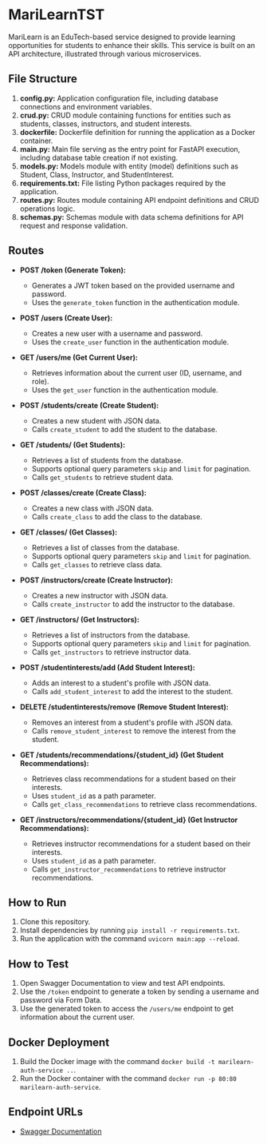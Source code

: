 # MariLearnTST

MariLearn is an EduTech-based service designed to provide learning opportunities for students to enhance their skills. This service is built on an API architecture, illustrated through various microservices.

## File Structure
1. **config.py:** Application configuration file, including database connections and environment variables.
2. **crud.py:** CRUD module containing functions for entities such as students, classes, instructors, and student interests.
3. **dockerfile:** Dockerfile definition for running the application as a Docker container.
4. **main.py:** Main file serving as the entry point for FastAPI execution, including database table creation if not existing.
5. **models.py:** Models module with entity (model) definitions such as Student, Class, Instructor, and StudentInterest.
6. **requirements.txt:** File listing Python packages required by the application.
7. **routes.py:** Routes module containing API endpoint definitions and CRUD operations logic.
8. **schemas.py:** Schemas module with data schema definitions for API request and response validation.

## Routes
- **POST /token (Generate Token):**
  - Generates a JWT token based on the provided username and password.
  - Uses the `generate_token` function in the authentication module.

- **POST /users (Create User):**
  - Creates a new user with a username and password.
  - Uses the `create_user` function in the authentication module.

- **GET /users/me (Get Current User):**
  - Retrieves information about the current user (ID, username, and role).
  - Uses the `get_user` function in the authentication module.

- **POST /students/create (Create Student):**
  - Creates a new student with JSON data.
  - Calls `create_student` to add the student to the database.

- **GET /students/ (Get Students):**
  - Retrieves a list of students from the database.
  - Supports optional query parameters `skip` and `limit` for pagination.
  - Calls `get_students` to retrieve student data.

- **POST /classes/create (Create Class):**
  - Creates a new class with JSON data.
  - Calls `create_class` to add the class to the database.

- **GET /classes/ (Get Classes):**
  - Retrieves a list of classes from the database.
  - Supports optional query parameters `skip` and `limit` for pagination.
  - Calls `get_classes` to retrieve class data.

- **POST /instructors/create (Create Instructor):**
  - Creates a new instructor with JSON data.
  - Calls `create_instructor` to add the instructor to the database.

- **GET /instructors/ (Get Instructors):**
  - Retrieves a list of instructors from the database.
  - Supports optional query parameters `skip` and `limit` for pagination.
  - Calls `get_instructors` to retrieve instructor data.

- **POST /studentinterests/add (Add Student Interest):**
  - Adds an interest to a student's profile with JSON data.
  - Calls `add_student_interest` to add the interest to the student.

- **DELETE /studentinterests/remove (Remove Student Interest):**
  - Removes an interest from a student's profile with JSON data.
  - Calls `remove_student_interest` to remove the interest from the student.

- **GET /students/recommendations/{student_id} (Get Student Recommendations):**
  - Retrieves class recommendations for a student based on their interests.
  - Uses `student_id` as a path parameter.
  - Calls `get_class_recommendations` to retrieve class recommendations.

- **GET /instructors/recommendations/{student_id} (Get Instructor Recommendations):**
  - Retrieves instructor recommendations for a student based on their interests.
  - Uses `student_id` as a path parameter.
  - Calls `get_instructor_recommendations` to retrieve instructor recommendations.

## How to Run
1. Clone this repository.
2. Install dependencies by running `pip install -r requirements.txt`.
3. Run the application with the command `uvicorn main:app --reload`.

## How to Test
1. Open Swagger Documentation to view and test API endpoints.
2. Use the `/token` endpoint to generate a token by sending a username and password via Form Data.
3. Use the generated token to access the `/users/me` endpoint to get information about the current user.

## Docker Deployment
1. Build the Docker image with the command `docker build -t marilearn-auth-service ..`.
2. Run the Docker container with the command `docker run -p 80:80 marilearn-auth-service`.

## Endpoint URLs
- [Swagger Documentation](http://4.236.214.73/docs)

